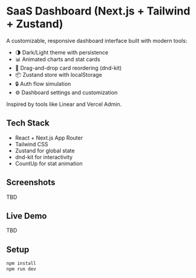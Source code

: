 # SaaS Dashboard (Next.js + Tailwind + Zustand)

A customizable, responsive dashboard interface built with modern tools:
- 🌗 Dark/Light theme with persistence
- 📊 Animated charts and stat cards
- 🧩 Drag-and-drop card reordering (dnd-kit)
- 📦 Zustand store with localStorage
- 🔒 Auth flow simulation
- ⚙️ Dashboard settings and customization

Inspired by tools like Linear and Vercel Admin.

## Tech Stack
- React + Next.js App Router
- Tailwind CSS
- Zustand for global state
- dnd-kit for interactivity
- CountUp for stat animation

## Screenshots
TBD

## Live Demo
TBD
## Setup
```bash
npm install
npm run dev
